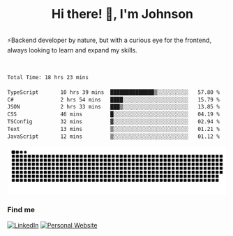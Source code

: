 <div id="user-content-toc">
  <ul align="center">
    <summary><h1 style="display: inline-block">Hi there! 👋, I'm Johnson</h1></summary>
  </ul>
</div>

⚡Backend developer by nature, but with a curious eye for the frontend, always looking to learn and expand my skills.

<br>


<!--START_SECTION:waka-->

```txt
Total Time: 18 hrs 23 mins

TypeScript       10 hrs 39 mins  ██████████████▒░░░░░░░░░░   57.80 %
C#               2 hrs 54 mins   ████░░░░░░░░░░░░░░░░░░░░░   15.79 %
JSON             2 hrs 33 mins   ███▒░░░░░░░░░░░░░░░░░░░░░   13.85 %
CSS              46 mins         █░░░░░░░░░░░░░░░░░░░░░░░░   04.19 %
TSConfig         32 mins         ▓░░░░░░░░░░░░░░░░░░░░░░░░   02.94 %
Text             13 mins         ▒░░░░░░░░░░░░░░░░░░░░░░░░   01.21 %
JavaScript       12 mins         ▒░░░░░░░░░░░░░░░░░░░░░░░░   01.12 %
```

<!--END_SECTION:waka-->


<img  src="https://github.com/1999AZZAR/1999AZZAR/blob/main/resources/img/grid-snake.svg"
       alt="snake" /></a>

### Find me
<a href="https://www.linkedin.com/in/dusabe-johnson" target="_blank"><img src="https://img.shields.io/badge/LinkedIn-%230077B5.svg?&style=flat&logo=linkedin&logoColor=white" alt="LinkedIn"></a>
‎‎ [![Personal Website](https://img.shields.io/badge/visit-Johnson.rw-blue)](https://johnson.rw/)
